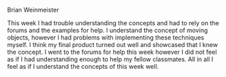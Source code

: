 
Brian Weinmeister

This week I had trouble understanding the concepts and had to rely on the forums
and the examples for help. I understand the concept of moving objects, however
I had problems with implementing these techniques myself. I think my final
product turned out well and showcased that I knew the concept. I went to the
forums for help this week however I did not feel as if I had understanding
enough to help my fellow classmates. All in all I feel as if I understand
the concepts of this week well.
